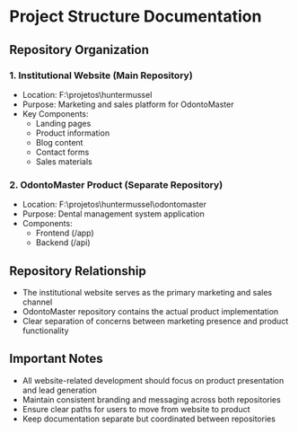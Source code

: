 # Project Structure Documentation

## Repository Organization

### 1. Institutional Website (Main Repository)
- Location: F:\projetos\huntermussel
- Purpose: Marketing and sales platform for OdontoMaster
- Key Components:
  - Landing pages
  - Product information
  - Blog content
  - Contact forms
  - Sales materials

### 2. OdontoMaster Product (Separate Repository)
- Location: F:\projetos\huntermussel\odontomaster
- Purpose: Dental management system application
- Components:
  - Frontend (/app)
  - Backend (/api)

## Repository Relationship
- The institutional website serves as the primary marketing and sales channel
- OdontoMaster repository contains the actual product implementation
- Clear separation of concerns between marketing presence and product functionality

## Important Notes
- All website-related development should focus on product presentation and lead generation
- Maintain consistent branding and messaging across both repositories
- Ensure clear paths for users to move from website to product
- Keep documentation separate but coordinated between repositories 